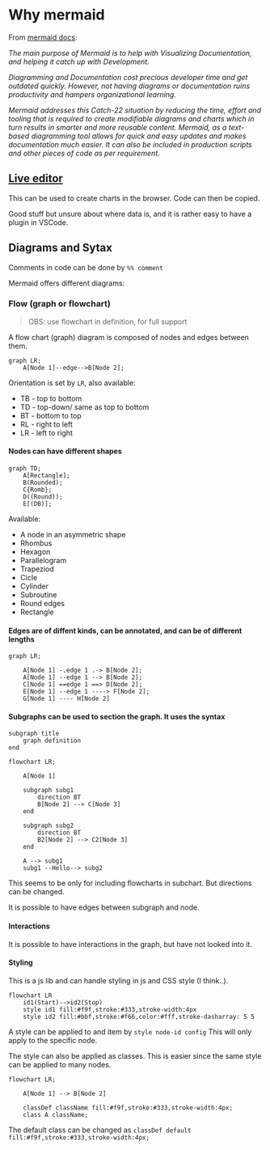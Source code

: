 # Why mermaid

From [mermaid docs](https://mermaid-js.github.io/mermaid/#/README):

_The main purpose of Mermaid is to help with Visualizing Documentation,
and helping it catch up with Development._

_Diagramming and Documentation cost precious developer time and get
outdated quickly. However, not having diagrams or documentation ruins
productivity and hampers organizational learning._

_Mermaid addresses this Catch-22 situation by reducing the time, effort
and tooling that is required to create modifiable diagrams and charts
which in turn results in smarter and more reusable content. Mermaid, as
a text-based diagramming tool allows for quick and easy updates and makes
documentation much easier. It can also be included in production scripts
and other pieces of code as per requirement._

## [Live editor](https://mermaid.live/)

This can be used to create charts in the browser. Code can then be copied.

Good stuff but unsure about where data is, and it is rather easy to have
a plugin in VSCode.

## Diagrams and Sytax

Comments in code can be done by `%% comment`

Mermaid offers different diagrams:

### Flow (graph or flowchart)

> OBS: use flowchart in definition, for full support

A flow chart (graph) diagram is composed of nodes and edges between them.

```mermaid
graph LR;
    A[Node 1]--edge-->B[Node 2];
```

Orientation is set by `LR`, also available:

- TB - top to bottom
- TD - top-down/ same as top to bottom
- BT - bottom to top
- RL - right to left
- LR - left to right

#### Nodes can have different shapes

```mermaid
graph TD;
    A[Rectangle];
    B(Rounded);
    C{Romb};
    D((Round));
    E[(DB)];
```

Available:

- A node in an asymmetric shape
- Rhombus
- Hexagon
- Parallelogram
- Trapeziod
- Cicle
- Cylinder
- Subroutine
- Round edges
- Rectangle

#### Edges are of diffent kinds, can be annotated, and can be of different lengths

```mermaid
graph LR;

    A[Node 1] -.edge 1 .-> B[Node 2];
    A[Node 1] --edge 1 --> B[Node 2];
    C[Node 1] ==edge 1 ==> D[Node 2];
    E[Node 1] --edge 1 ----> F[Node 2];
    G[Node 1] ---- H[Node 2]
```

#### Subgraphs can be used to section the graph. It uses the syntax

```
subgraph title
    graph definition
end
```

```mermaid
flowchart LR;

    A[Node 1]

    subgraph subg1
        direction BT
        B[Node 2] --> C[Node 3]
    end

    subgraph subg2
        direction BT
        B2[Node 2] --> C2[Node 3]
    end

    A --> subg1
    subg1 --Hello--> subg2

```

This seems to be only for including flowcharts in subchart. But directions
can be changed.

It is possible to have edges between subgraph and node.

#### Interactions

It is possible to have interactions in the graph, but have not looked into it.

#### Styling

This is a js lib and can handle styling in js and CSS style (I think..).

```mermaid
flowchart LR
    id1(Start)-->id2(Stop)
    style id1 fill:#f9f,stroke:#333,stroke-width:4px
    style id2 fill:#bbf,stroke:#f66,color:#fff,stroke-dasharray: 5 5

```

A style can be applied to and item by `style node-id config` This will only
apply to the specific node.

The style can also be applied as classes. This is easier since the same style can
be applied to many nodes.

```mermaid
flowchart LR;

    A[Node 1] --> B[Node 2]

    classDef className fill:#f9f,stroke:#333,stroke-width:4px;
    class A className;

```

The default class can be changed as
`classDef default fill:#f9f,stroke:#333,stroke-width:4px;`
